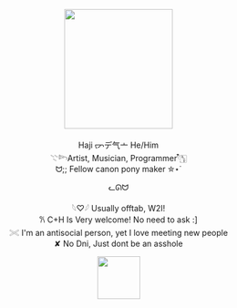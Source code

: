 
<p align="center">
  <img src="https://fridaynightfunkin.wiki.gg/images/c/c9/BFCheerPose.gif"width="190" height="210" />
</p>

<p align="center">
Haji ᡕᠵデ气亠  He/Him <br>
𓇢𓆸Artist, Musician, Programmer𓍢ִ໋🀦 <br>
  ᗢ;; Fellow canon pony maker ✮⋆˙ <br>
</p>



<p align="center">
ᓚᘏᗢ 
</p>

<p align="center">
𓆩♡𓆪 Usually offtab, W2I! <br>
𐙚 C+H Is Very welcome! No need to ask :] <br>
𓏵 I'm an antisocial person, yet I love meeting new people <br>
✘ No Dni, Just dont be an asshole <br>
</p>

<p align="center">
  <img src="https://media.tenor.com/BS-Tne5BS0IAAAAi/stardew-valley.gif"width="75" height="75" />
</p>


